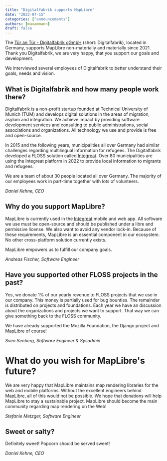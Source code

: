 ```yaml
---
title: "Digitalfabrik supports MapLibre"
date: "2022-07-15"
categories: ["announcements"]
authors: [maxammann]
draft: false
---
```

The [Tür an Tür - Digitalfabrik gGmbH](https://tuerantuer.de/digitalfabrik/) (short: Digitalfabrik), located in Germany, supports MapLibre non-materially and materially since 2021. Thank you Digitalfabrik, we are very happy, that you support our goals and development.

We interviewed several employees of Digitalfabrik to better understand their goals, needs and vision.

## What is Digitalfabrik and how many people work there?

Digitalfabrik is a non-profit startup founded at Technical University of Munich (TUM) and develops digital solutions in the areas of migration, asylum and integration. We achieve impact by providing software development services and consulting to public administrations, social associations and organizations. All technology we use and provide is free and open-source.

In 2015 and the following years, municipalities all over Germany had similar challenges regarding multilingual information for refugees. The Digitalfabrik developed a FLOSS solution called [Integreat](https://integreat-app.de). Over 80 municipalities are using the Integreat platform in 2022 to provide local information to migrants and refugees.

We are a team of about 30 people located all over Germany. The majority of our employees work in part-time together with lots of volunteers.

<div class="cite"> <cite>Daniel Kehne, CEO</cite> </div>

## Why do you support MapLibre?

MapLibre is currently used in the [Integreat](https://integreat-app.de) mobile and web app. All software we use must be open-source and should be published under a libre and permissive license. We also want to avoid any vendor lock-in. Because of these requirements, MapLibre is an essential component in our ecosystem. No other cross-platform solution currently exists.

MapLibre empowers us to fulfill our company goals.

<div class="cite"> <cite>Andreas Fischer, Software Engineer</cite> </div>

## Have you supported other FLOSS projects in the past?

Yes, we donate 1% of our yearly revenue to FLOSS projects that we use in our company. This money is partially used for bug bounties. The remainder is distributed on projects and foundations. Each year we have an discussion about the organizations and projects we want to support. That way we can give something back to the FLOSS community.

We have already supported the Mozilla Foundation, the Django project and MapLibre of course!

<div class="cite"> <cite>Sven Seeberg, Software Engineer & Sysadmin</cite> </div>

# What do you wish for MapLibre's future?

We are very happy that MapLibre maintains map rendering libraries for the web and mobile platforms. Without the excellent engineers behind MapLibre, all of this would not be possible. We hope that donations will help MapLibre to stay a sustainable project. MapLibre should become the main community regarding map rendering on the Web!

<div class="cite"> <cite>Stefanie Metzger, Software Engineer</cite> </div>

## Sweet or salty?

Definitely sweet! Popcorn should be served sweet!

<div class="cite"> <cite>Daniel Kehne, CEO</cite> </div>
